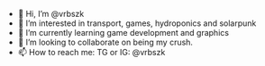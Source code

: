 - 👋 Hi, I’m @vrbszk
- 👀 I’m interested in transport, games, hydroponics and solarpunk
- 🌱 I’m currently learning game development and graphics
- 💞️ I’m looking to collaborate on being my crush.
- 📫 How to reach me: TG or IG: @vrbszk

<!---
vrbszk/vrbszk is a ✨ special ✨ repository because its `README.md` (this file) appears on your GitHub profile.
You can click the Preview link to take a look at your changes.
--->
